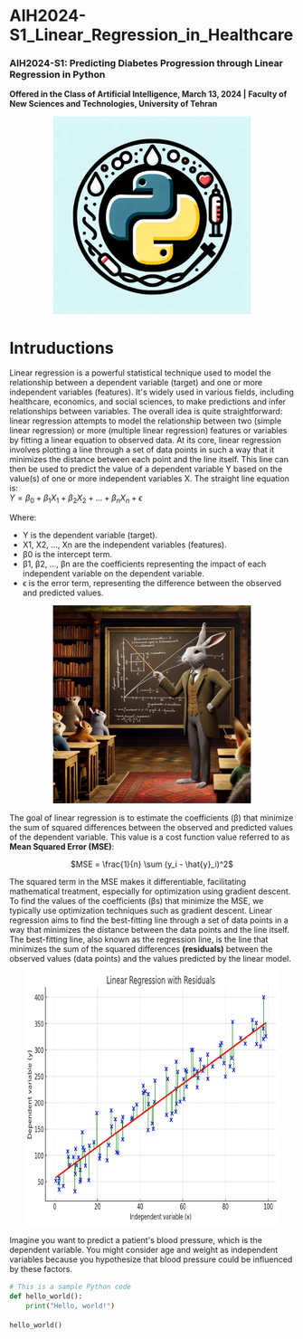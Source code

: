 # AIH2024-S1_Linear_Regression_in_Healthcare
### AIH2024-S1: Predicting Diabetes Progression through Linear Regression in Python 
**Offered in the Class of Artificial Intelligence, March 13, 2024 | Faculty of New Sciences and Technologies, University of Tehran**

<div align="center">
<img src="Python.png" alt="Alt text" width="350" height="350">
</div>


# Intruductions
Linear regression is a powerful statistical technique used to model the relationship between a dependent variable (target) and one or more independent variables (features). It's widely used in various fields, including healthcare, economics, and social sciences, to make predictions and infer relationships between variables. The overall idea is quite straightforward: linear regression attempts to model the relationship between two (simple linear regression) or more (multiple linear regression) features or variables by fitting a linear equation to observed data. At its core, linear regression involves plotting a line through a set of data points in such a way that it minimizes the distance between each point and the line itself. This line can then be used to predict the value of a dependent variable Y based on the value(s) of one or more independent variables X. The straight line equation is:  
$`Y = \beta_0 + \beta_1X_1 + \beta_2X_2 + ... + \beta_nX_n + \epsilon`$

Where:
- Y is the dependent variable (target).
- X1, X2, ..., Xn are the independent variables (features).
- β0 is the intercept term.
- β1, β2, ..., βn are the coefficients representing the impact of each independent variable on the dependent variable.
- ϵ is the error term, representing the difference between the observed and predicted values.

<div align="center">
<img src="images/Rabbit.webp" alt="Alt text" width="350" height="350">
</div>

The goal of linear regression is to estimate the coefficients (β) that minimize the sum of squared differences between the observed and predicted values of the dependent variable. This value is a cost function value referred to as **Mean Squared Error (MSE)**:
<p align="center">
$MSE = \frac{1}{n} \sum (y_i - \hat{y}_i)^2$  
</p>

The squared term in the MSE makes it differentiable, facilitating mathematical treatment, especially for optimization using gradient descent. To find the values of the coefficients (βs) that minimize the MSE, we typically use optimization techniques such as gradient descent. Linear regression aims to find the best-fitting line through a set of data points in a way that minimizes the distance between the data points and the line itself. The best-fitting line, also known as the regression line, is the line that minimizes the sum of the squared differences **(residuals)** between the observed values (data points) and the values predicted by the linear model.

<div align="center">
<img src="Residuals.png" alt="Alt text" width="450" height="450">
</div>

Imagine you want to predict a patient's blood pressure, which is the dependent variable. You might consider age and weight as independent variables because you hypothesize that blood pressure could be influenced by these factors.




```python
# This is a sample Python code
def hello_world():
    print("Hello, world!")

hello_world()
```


